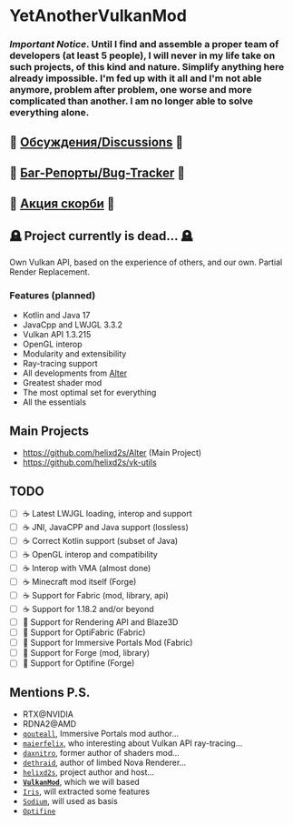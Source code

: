 # YetAnotherVulkanMod

### ***Important Notice***. Until I find and assemble a proper team of developers (at least 5 people), I will never in my life take on such projects, of this kind and nature. Simplify anything here already impossible. I'm fed up with it all and I'm not able anymore, problem after problem, one worse and more complicated than another. I am no longer able to solve everything alone. 

## 💬 [Обсуждения/Discussions](https://github.com/helixd2s/about/discussions) 💬
## 🐞 [Баг-Репорты/Bug-Tracker](https://github.com/helixd2s/about/issues) 🐞
## 🥀 [Акция скорби](https://github.com/helixd2s/unit-a/blob/main/docs/unit-a/personal.md) 🥀
## 🪦 Project currently is dead... 🪦

Own Vulkan API, based on the experience of others, and our own. Partial Render Replacement. 

### Features (planned)

- Kotlin and Java 17
- JavaCpp and LWJGL 3.3.2
- Vulkan API 1.3.215
- OpenGL interop
- Modularity and extensibility
- Ray-tracing support
- All developments from [Alter](https://github.com/helixd2s/Alter)
- Greatest shader mod
- The most optimal set for everything
- All the essentials

## Main Projects

- https://github.com/helixd2s/Alter (Main Project)
- https://github.com/helixd2s/vk-utils 

## TODO

  - [ ] ☕ Latest LWJGL loading, interop and support
  - [ ] ☕ JNI, JavaCPP and Java support (lossless)
  - [ ] ☕ Correct Kotlin support (subset of Java)
  - [ ] ☕ OpenGL interop and compatibility
  - [ ] ☕ Interop with VMA (almost done)
  - [ ] ☕ Minecraft mod itself (Forge)
  - [ ] ☕ Support for Fabric (mod, library, api)
  - [ ] ☕ Support for 1.18.2 and/or beyond
  - [ ] 👑 Support for Rendering API and Blaze3D
  - [ ] 👑 Support for OptiFabric (Fabric)
  - [ ] 👑 Support for Immersive Portals Mod (Fabric)
  - [ ] 👑 Support for Forge (mod, library)
  - [ ] 👑 Support for Optifine (Forge)

## Mentions P.S.

- RTX@NVIDIA
- RDNA2@AMD
- [`qouteall`](https://github.com/qouteall), Immersive Portals mod author...
- [`maierfelix`](https://github.com/maierfelix), who interesting about Vulkan API ray-tracing...
- [`daxnitro`](https://daxnitro.fandom.com/wiki/Shaders), former author of shaders mod...
- [`dethraid`](https://github.com/dethraid), author of limbed Nova Renderer... 
- [`helixd2s`](https://github.com/helixd2s), project author and host... 
- **[`VulkanMod`](https://github.com/xCollateral/VulkanMod)**, which we will based
- [`Iris`](https://github.com/IrisShaders/Iris), will extracted some features
- [`Sodium`](https://github.com/CaffeineMC/sodium-fabric), will used as basis
- [`Optifine`](https://optifine.net/downloads)

